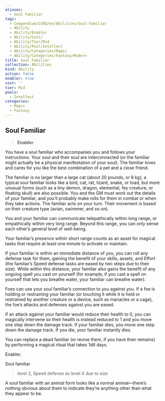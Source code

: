 ```yaml
---
aliases:
  - Soul Familiar
tags:
  - Compendium/CSRD/en/Abilities/Soul-Familiar
  - Ability
  - Ability/Enabler
  - Ability/Cost/
  - Ability/Tier/Mid
  - Ability/Pool/Intellect
  - Ability/Categories/Magic
  - Ability/Categories/Fantasy/Modern
title: Soul Familiar
collection: Abilities
kind: Ability
action: false
enabler: true
cost: ''
tier: Mid
pools:
  - Intellect
categories:
  - Magic
  - Fantasy
---
```

## Soul Familiar
  
>**Enabler**  
  

  
You have a soul familiar who accompanies you and follows your instructions. Your soul and their soul are interconnected (or the familiar might actually be a physical manifestation of your soul). The familiar loves and cares for you like the best combination of a pet and a close friend. 
  

  
The familiar is no larger than a large cat (about 20 pounds, or 9 kg); a typical soul familiar looks like a bird, cat, rat, lizard, snake, or toad, but more unusual forms (such as a tiny demon, dragon, elemental, fey creature, or floating skull) are also possible. You and the GM must work out the details of your familiar, and you’ll probably make rolls for them in combat or when they take actions. The familiar acts on your turn. Their movement is based on their creature type (avian, swimmer, and so on).
  
You and your familiar can communicate telepathically within long range, or empathically within very long range. Beyond this range, you can only sense each other’s general level of well-being. 
  

  
Your familiar’s presence within short range counts as an asset for magical tasks that require at least one minute to activate or maintain. 
  

  
If your familiar is within an immediate distance of you, you can roll any defense task for them, gaining the benefit of your skills, assets, and Effort (the familiar’s Speed defense tasks are eased by two steps due to their size). While within this distance, your familiar also gains the benefit of any ongoing spell you cast on yourself (for example, if you cast a spell on yourself that lets you breathe water, your familiar can breathe water). 
  

  
Foes can use your soul familiar’s connection to you against you. If a foe is holding or restraining your familiar (or touching it while it is held or restrained by another creature or a device, such as manacles or a cage), the foe’s attacks and defenses against you are eased. 
  
If an attack against your familiar would reduce their health to 0, you can magically intervene so their health is instead reduced to 1 and you move one step down the damage track. If your familiar dies, you move one step down the damage track. If you die, your familiar instantly dies. 
  

  
You can replace a dead familiar (or revive them, if you have their remains) by performing a magical ritual that takes 1d6 days. 
  
Enabler.
  

  
Soul familiar
  
>level 2, Speed defense as level 4 due to size
  
A soul familiar with an animal form looks like a normal animal—there’s nothing obvious about them to indicate they’re anything other than what they appear to be.
  

  
